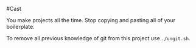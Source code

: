 #Cast

You make projects all the time. Stop copying and pasting all of your boilerplate.

To remove all previous knowledge of git from this project use `./ungit.sh`.
